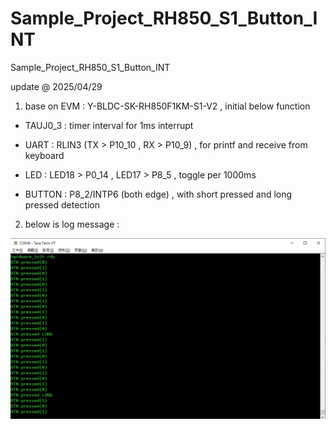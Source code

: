# Sample_Project_RH850_S1_Button_INT
Sample_Project_RH850_S1_Button_INT

update @ 2025/04/29

1. base on EVM : Y-BLDC-SK-RH850F1KM-S1-V2 , initial below function

- TAUJ0_3 : timer interval for 1ms interrupt

- UART : RLIN3 (TX > P10_10 , RX > P10_9) , for printf and receive from keyboard

- LED : LED18 > P0_14 , LED17 > P8_5 , toggle per 1000ms

- BUTTON : P8_2/INTP6 (both edge) , with short pressed and long pressed detection
 
2. below is log message :

![image](https://github.com/released/Sample_Project_RH850_S1_Button_INT/blob/main/log_button.jpg)

